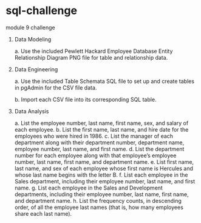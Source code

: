 # sql-challenge
module 9 challenge

1.  Data Modeling

    a.  Use the included Pewlett Hackard Employee Database Entity Relationship Diagram PNG file for table and relationship data. 

2.  Data Engineering

    a.  Use the included Table Schemata SQL file to set up and create tables in pgAdmin for the CSV file data.
        
    b.  Import each CSV file into its corresponding SQL table.
    
3.  Data Analysis

    a.  List the employee number, last name, first name, sex, and salary of each employee.
    b.  List the first name, last name, and hire date for the employees who were hired in 1986.
    c.  List the manager of each department along with their department number, department name, employee number, last name, and first name.
    d.  List the department number for each employee along with that employee’s employee number, last name, first name, and department name.
    e.  List first name, last name, and sex of each employee whose first name is Hercules and whose last name begins with the letter B.
    f.  List each employee in the Sales department, including their employee number, last name, and first name.
    g.  List each employee in the Sales and Development departments, including their employee number, last name, first name, and department name.
    h.  List the frequency counts, in descending order, of all the employee last names (that is, how many employees share each last name).
